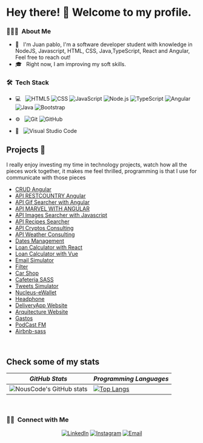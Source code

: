 # Hey there! 🤝 Welcome to my profile.



<h3> 👨🏻‍💻 &nbsp;About Me </h3>

- 🤔 &nbsp; I'm Juan pablo,  I'm a software developer student with knowledge in NodeJS, Javascript, HTML, CSS, Java,TypeScript, React and Angular, Feel free to reach out!
- 🎓 &nbsp; Right now, I am improving my soft skills.

<h3> 🛠 &nbsp;Tech Stack</h3>

- 💻 &nbsp;
  ![HTML5](https://img.shields.io/badge/HTML5-E34F26?style=for-the-badge&logo=html5&logoColor=white)
  ![CSS](https://img.shields.io/badge/CSS3-1572B6?style=for-the-badge&logo=css3&logoColor=white)
  ![JavaScript](https://img.shields.io/badge/JavaScript-323330?style=for-the-badge&logo=javascript&logoColor=F7DF1E)
  ![Node.js](https://img.shields.io/badge/Node.js-339933?style=for-the-badge&logo=nodedotjs&logoColor=white)
  ![TypeScript](https://img.shields.io/badge/TypeScript-007ACC?style=for-the-badge&logo=typescript&logoColor=white)
  ![Angular](https://img.shields.io/badge/Angular-DD0031?style=for-the-badge&logo=angular&logoColor=white)
  ![Java](https://img.shields.io/badge/Java-ED8B00?style=for-the-badge&logo=java&logoColor=white)
  ![Bootstrap](https://img.shields.io/badge/Bootstrap-563D7C?style=for-the-badge&logo=bootstrap&logoColor=white)
  
  
- ⚙️ &nbsp;
  ![Git](https://img.shields.io/badge/GIT-E44C30?style=for-the-badge&logo=git&logoColor=white)
  ![GitHub](https://img.shields.io/badge/GitHub-100000?style=for-the-badge&logo=github&logoColor=white)
- 🔧 &nbsp;
  ![Visual Studio Code](https://img.shields.io/badge/Visual_Studio_Code-0078D4?style=for-the-badge&logo=visual%20studio%20code&logoColor=white)
  
## Projects 🚂
I really enjoy investing my time in technology projects, watch how all the pieces work together, it makes me feel thrilled, programming is that I use for communicate with those pieces
- [CRUD Angular](https://github.com/jutaga/CRUD-Heroes)
- [API RESTCOUNTRY Angular](https://github.com/jutaga/PaisesApp)
- [API Gif Searcher with Angular](https://github.com/jutaga/Giffs-App)
- [API MARVEL WITH ANGULAR](https://github.com/jutaga/Api-Marvel)
- [API Images Searcher with Javascript](https://github.com/jutaga/ImagenesAPI)
- [API Recipes Searcher](https://github.com/jutaga/RecetasAPI)
- [API Cryptos Consulting](https://github.com/jutaga/CriptoMonedas-API)
- [API Weather Consulting](https://github.com/jutaga/ConsultarClimaAPI)
- [Dates Management](https://github.com/jutaga/AdministradorCitas)
- [Loan Calculator with React](https://github.com/jutaga/ReactJS-Cotizador-Prestamos)
- [Loan Calculator with Vue](https://github.com/jutaga/VueJs-Cotizador-Prestamos)
- [Email Simulator](https://github.com/jutaga/EnviarEmail)
- [Filter](https://github.com/jutaga/Buscador)
- [Car Shop](https://github.com/jutaga/Carrito-LS)
- [Cafeteria SASS](https://github.com/jutaga/Cafeteria/tree/main)
- [Tweets Simulator](https://github.com/jutaga/Tweets)
- [Nucleus-eWallet](https://github.com/jutaga/Nucleus-eWallet)
- [Headphone](https://github.com/jutaga/Audifonos)
- [DeliveryApp Website](https://github.com/jutaga/AppDelivery-SASS)
- [Arquitecture Website](https://github.com/jutaga/Arquitectura)
- [Gastos](https://github.com/jutaga/Gastos)
- [PodCast FM](https://github.com/jutaga/PodCast)
- [Airbnb-sass](https://github.com/jutaga/sass-airbnb)

<br/>

## Check some of my stats

| *GitHub Stats* | *Programming Languages* |
---|---  
| ![NousCode's GitHub stats](https://github-readme-stats.vercel.app/api?username=jutaga&show_icons=true&theme=slateorange ) |  [![Top Langs](https://github-readme-stats.vercel.app/api/top-langs/?username=jutaga&layout=compact&theme=slateorange )](https://github.com/anuraghazra/github-readme-stats) |


<br/>

<h3> 🤝🏻 &nbsp;Connect with Me </h3>

<p align="center">
<a href="https://www.linkedin.com/in/juan-pablo-tabares-gallego-8ba1b5141/"><img alt="LinkedIn" src="https://img.shields.io/badge/LinkedIn-Juan%20Pablo%20Tabares-blue?style=flat-square&logo=linkedin"></a>
<a href="https://www.instagram.com/jpablot96/"><img alt="Instagram" src="https://img.shields.io/badge/Instagram-@jpablot96-blue?style=flat-square&logo=instagram"></a>
<a href="mailto:juancho9615@hotmail.com"><img alt="Email" src="https://img.shields.io/badge/Email-juancho9615@hotmail.com-blue?style=flat-square&logo=gmail"></a>
</p>


